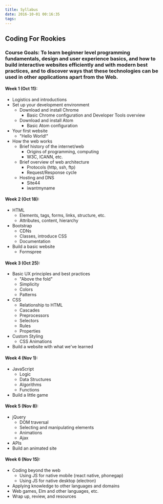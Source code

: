```yaml
---
title: Syllabus
date: 2016-10-01 00:16:35
tags:
---
```

## Coding For Rookies

### Course Goals: To learn beginner level programming fundamentals, design and user experience basics, and how to build interactive websites efficiently and with modern best practices, and to discover ways that these technologies can be used in other applications apart from the Web.

#### Week 1 (Oct 11):

  - Logistics and introductions
  - Set up your development environment
    - Download and install Chrome
      - Basic Chrome configuration and Developer Tools overview
    - Download and install Atom
      - Basic Atom configuration
  - Your first website
    - "Hello World!"
  - How the web works
    - Brief history of the internet/web
      - Origins of programming, computing
      - W3C, ICANN, etc.
    - Brief overview of web architecture
      - Protocols (http, ssh, ftp)
      - Request/Response cycle
    - Hosting and DNS
      - Site44
      - iwantmyname

#### Week 2 (Oct 18):
  - HTML
    - Elements, tags, forms, links, structure, etc.
    - Attributes, content, hierarchy
  - Bootstrap
    - CDNs
    - Classes, introduce CSS
    - Documentation
  - Build a basic website
    - Formspree

#### Week 3 (Oct 25):
  - Basic UX principles and best practices
    - "Above the fold"
    - Simplicity
    - Colors
    - Patterns
  - CSS
    - Relationship to HTML
    - Cascades
    - Preprocessors
    - Selectors
    - Rules
    - Properties
  - Custom Styling
    - CSS Animations
  - Build a website with what we've learned

#### Week 4 (Nov 1):

  - JavaScript
    - Logic
    - Data Structures
    - Algorithms
    - Functions
  - Build a little game

#### Week 5 (Nov 8):

  - jQuery
    - DOM traversal
    - Selecting and manipulating elements
    - Animations
    - Ajax
  - APIs
  - Build an animated site

#### Week 6 (Nov 15):

  - Coding beyond the web
    - Using JS for native mobile (react native, phonegap)
    - Using JS for native desktop (electron)
  - Applying knowledge to other languages and domains
  - Web games, Elm and other languages, etc.
  - Wrap up, review, and resources



